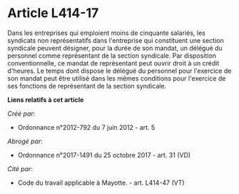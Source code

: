 # Article L414-17

Dans les entreprises qui emploient moins de cinquante salariés, les syndicats non représentatifs dans l'entreprise qui
constituent une section syndicale peuvent désigner, pour la durée de son mandat, un délégué du personnel comme représentant
de la section syndicale. Par disposition conventionnelle, ce mandat de représentant peut ouvrir droit à un crédit d'heures.
Le temps dont dispose le délégué du personnel pour l'exercice de son mandat peut être utilisé dans les mêmes conditions pour
l'exercice de ses fonctions de représentant de la section syndicale.

**Liens relatifs à cet article**

_Créé par_:

  - Ordonnance n°2012-792 du 7 juin 2012 - art. 5

_Abrogé par_:

  - Ordonnance n°2017-1491 du 25 octobre 2017 - art. 31 (VD)

_Cité par_:

  - Code du travail applicable à Mayotte. - art. L414-47 (VT)
